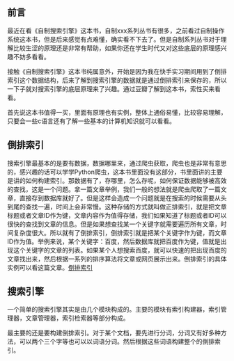 

## 前言

最近在看《自制搜索引擎》这本书，自制xxx系列丛书有很多，之前看过自制操作系统这本书，但是后来感觉有点难懂，确实看不下去了。但是自制系列丛书对于理解比较生涩的原理还是非常有帮助，如果你还在学生时代又对这些底层的原理感兴趣不妨多看看。

接触《自制搜索引擎》这本书纯属意外，开始是因为我在快手实习期间用到了倒排索引这个数据结构，后来了解到搜索引擎的数据就是通过倒排索引来保存的，所以一下子就对搜索引擎的底层原理来了兴趣。通过豆瓣了解到这本书，索性买来看看。

首先说这本书值得一买，里面有原理也有实例，整体上通俗易懂，比较容易理解，只要会一些c语言还有了解一些基本的计算机知识就可以看看。

## 倒排索引

搜索引擎最基本的是要有数据，数据哪里来，通过爬虫获取，爬虫也是非常有意思的，感兴趣的话可以学学Python爬虫，这本书里面没有这部分，书里面讲的主要是讲的如何构建索引。那数据有了，存哪里，怎么存呢，如何保证数据能够被高效的查找，这是一个问题。拿一篇文章举例，我们一般的想法就是爬虫爬取了一篇文章，直接存到数据库就好了。但是这样会造成一个问题就是在搜索的时候需要从头到尾的查找一遍，时间上会非常慢。这种存储的方式就叫做正排索引，就是把文章标题或者文章ID作为键，文章内容作为值得存储，我们如果知道了标题或者ID可以很快的查找到文章的信息。但是如果想查找某一个关键字就需要遍历所有文章，时间复杂度很大。所以就有了倒排索引，倒排索引就是把某个关键字作为键，而文章ID作为值。举例来说，某个关键字：百度，然后数据库就把百度作为键，值就是出现这个关键字的文章的列表。如果某个人想搜索百度，就可以快速的把出现百度的文章找出来，然后根据一系列的排序算法将文章或网页展示出来。倒排索引的具体实例可以看这篇文章。[倒排索引](https://blog.csdn.net/starzhou/article/details/87519973)

## 搜索引擎

一个简单的搜索引擎其实是由几个模块构成的。主要的模块有索引构建器，索引管理器，文章管理器，索引检索器等部分构成。

最主要的还是要构建倒排索引。对于某个文档，要先进行分词，分词又有好多种方法，可以两个三个字等也可以以词语分词。然后根据这些词语构建整个的倒排索引。